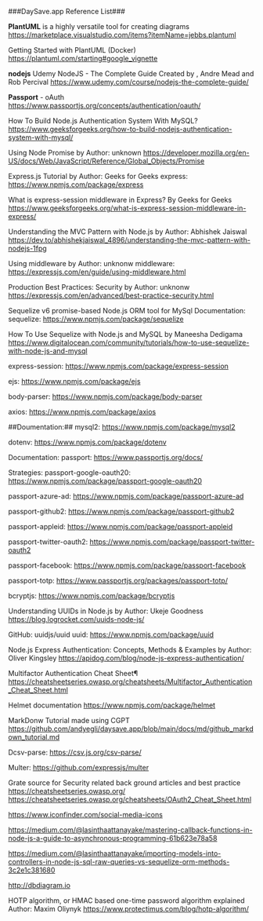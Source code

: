 ###DaySave.app Reference List###

**PlantUML** is a highly versatile tool for creating diagrams
https://marketplace.visualstudio.com/items?itemName=jebbs.plantuml 

Getting Started with PlantUML (Docker)
https://plantuml.com/starting#google_vignette   

**nodejs**
Udemy NodeJS - The Complete Guide Created by , Andre Mead and Rob Percival
https://www.udemy.com/course/nodejs-the-complete-guide/

**Passport** - oAuth 
https://www.passportjs.org/concepts/authentication/oauth/

How To Build Node.js Authentication System With MySQL?
https://www.geeksforgeeks.org/how-to-build-nodejs-authentication-system-with-mysql/

Using Node Promise by Author: unknown 
https://developer.mozilla.org/en-US/docs/Web/JavaScript/Reference/Global_Objects/Promise

Express.js Tutorial by Author: Geeks for Geeks
express: https://www.npmjs.com/package/express

What is express-session middleware in Express? By Geeks for Geeks
https://www.geeksforgeeks.org/what-is-express-session-middleware-in-express/

Understanding the MVC Pattern with Node.js by Author: Abhishek Jaiswal
https://dev.to/abhishekjaiswal_4896/understanding-the-mvc-pattern-with-nodejs-1fpg

Using middleware by Author: unknonw
middleware: https://expressjs.com/en/guide/using-middleware.html

Production Best Practices: Security by Author: unknonw
https://expressjs.com/en/advanced/best-practice-security.html

Sequelize v6 promise-based Node.js ORM tool for MySql
Documentation:
sequelize: https://www.npmjs.com/package/sequelize

How To Use Sequelize with Node.js and MySQL by Maneesha Dedigama
https://www.digitalocean.com/community/tutorials/how-to-use-sequelize-with-node-js-and-mysql

express-session: https://www.npmjs.com/package/express-session

ejs: https://www.npmjs.com/package/ejs

body-parser: https://www.npmjs.com/package/body-parser

axios: https://www.npmjs.com/package/axios


##Doumentation:##
mysql2: https://www.npmjs.com/package/mysql2

dotenv: https://www.npmjs.com/package/dotenv

Documentation:
passport: https://www.passportjs.org/docs/

Strategies:
passport-google-oauth20: https://www.npmjs.com/package/passport-google-oauth20

passport-azure-ad: https://www.npmjs.com/package/passport-azure-ad

passport-github2: https://www.npmjs.com/package/passport-github2

passport-appleid: https://www.npmjs.com/package/passport-appleid

passport-twitter-oauth2: https://www.npmjs.com/package/passport-twitter-oauth2

passport-facebook: https://www.npmjs.com/package/passport-facebook

passport-totp:  https://www.passportjs.org/packages/passport-totp/

bcryptjs: https://www.npmjs.com/package/bcryptjs

Understanding UUIDs in Node.js by Author: Ukeje Goodness
https://blog.logrocket.com/uuids-node-js/

GitHub: uuidjs/uuid
uuid: https://www.npmjs.com/package/uuid

Node.js Express Authentication: Concepts, Methods & Examples by Author: Oliver Kingsley
https://apidog.com/blog/node-js-express-authentication/

Multifactor Authentication Cheat Sheet¶
https://cheatsheetseries.owasp.org/cheatsheets/Multifactor_Authentication_Cheat_Sheet.html

Helmet documentation
https://www.npmjs.com/package/helmet


MarkDonw Tutorial made using CGPT
https://github.com/andyegli/daysave.app/blob/main/docs/md/github_markdown_tutorial.md


Dcsv-parse:  https://csv.js.org/csv-parse/

Multer: https://github.com/expressjs/multer





Grate source for Security related back ground articles and best practice
https://cheatsheetseries.owasp.org/
https://cheatsheetseries.owasp.org/cheatsheets/OAuth2_Cheat_Sheet.html

https://www.iconfinder.com/social-media-icons

https://medium.com/@lasinthaattanayake/mastering-callback-functions-in-node-js-a-guide-to-asynchronous-programming-61b623e78a58

https://medium.com/@lasinthaattanayake/importing-models-into-controllers-in-node-js-sql-raw-queries-vs-sequelize-orm-methods-3c2e1c381680

http://dbdiagram.io

HOTP algorithm, or HMAC based one-time password algorithm explained Author: Maxim Oliynyk
https://www.protectimus.com/blog/hotp-algorithm/

